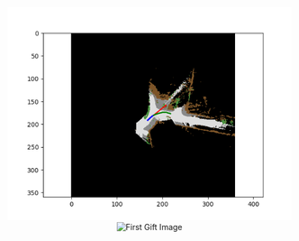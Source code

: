 
<p align="center">

<img src="/Images/video_vehicle_107.png" alt="Second Gift Image" width="700"/> 
<img src="/Images/Demo.gif" alt="First Gift Image" width="700"/>
</p>
